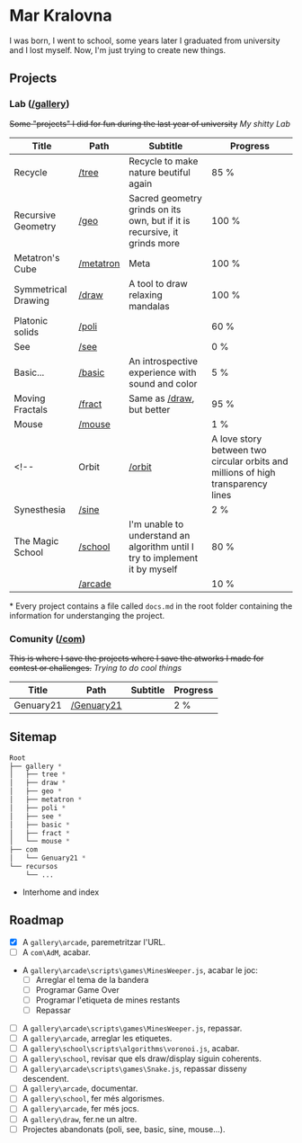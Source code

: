 # Mar Kralovna

I was born, I went to school, some years later I graduated from university and I lost myself. Now, I'm just trying to create new things.

## Projects

### Lab ([/gallery](./gallery))

~~Some "projects" I did for fun during the last year of university~~ *My shitty Lab*

|        Title        |               Path               |                                     Subtitle                                     |  Progress  |
|---------------------|----------------------------------|----------------------------------------------------------------------------------|------------|
| Recycle             | [/tree](./gallery/tree)          | Recycle to make nature beutiful again                                            |       85 % |
| Recursive Geometry  | [/geo](./gallery/geo)            | Sacred geometry grinds on its own, but if it is recursive, it grinds more        |      100 % |
| Metatron's Cube     | [/metatron](./gallery/metatron)  | Meta                                                                             |      100 % |
| Symmetrical Drawing | [/draw](./gallery/draw)          | A tool to draw relaxing mandalas                                                 |      100 % |
| Platonic solids     | [/poli](./gallery/poli)          |                                                                                  |       60 % |
| See                 | [/see](./gallery/see)            |                                                                                  |        0 % |
| Basic...            | [/basic](./gallery/basic)        | An introspective experience with sound and color                                 |        5 % |
| Moving Fractals     | [/fract](./gallery/fract)        | Same as [/draw](./gallery/draw), but better                                      |       95 % |
| Mouse               | [/mouse](./gallery/mouse)        |                                                                                  |        1 % |
<!-- | Orbit               | [/orbit](./gallery/orbit)        | A love story between two circular orbits and millions of high transparency lines |       98 % | -->
| Synesthesia         | [/sine](./gallery/sine)          |                                                                                  |        2 % |
| The Magic School    | [/school](./gallery/school)      | I'm unable to understand an algorithm until I try to implement it by myself      |       80 % |
|                     | [/arcade](./gallery/arcade)      |                                                                                  |       10 % |

\* Every project contains a file called `docs.md` in the root folder containing the information for understanging the project.

### Comunity ([/com](./com))

~~This is where I save the projects where I save the atworks I made for contest or challenges.~~ *Trying to do cool things*

|        Title        |               Path               |                                     Subtitle                                     |  Progress  |
|---------------------|----------------------------------|----------------------------------------------------------------------------------|------------|
| Genuary21           | [/Genuary21](./com/Genuary21)    |                                                                                  |        2 % |

## Sitemap

```css
Root
├── gallery *
│   ├── tree *
│   ├── draw *
│   ├── geo *
│   ├── metatron *
│   ├── poli *
│   ├── see *
│   ├── basic *
│   ├── fract *
│   └── mouse *
├── com
│   └── Genuary21 *
└── recursos
    └── ...
```

* Interhome and index

## Roadmap

* [x] A `gallery\arcade`, paremetritzar l'URL.
* [ ] A `com\AdM`, acabar.
* A `gallery\arcade\scripts\games\MinesWeeper.js`, acabar le joc:
	* [ ] Arreglar el tema de la bandera
	* [ ] Programar Game Over
	* [ ] Programar l'etiqueta de mines restants
	* [ ] Repassar
* [ ] A `gallery\arcade\scripts\games\MinesWeeper.js`, repassar.
* [ ] A `gallery\arcade`, arreglar <span class="pendent">les etiquetes</span>.
* [ ] A `gallery\school\scripts\algorithms\voronoi.js`, acabar.
* [ ] A `gallery\school`, revisar que els draw/display siguin coherents.
* [ ] A `gallery\arcade\scripts\games\Snake.js`, repassar disseny descendent.
* [ ] A `gallery\arcade`, documentar.
* [ ] A `gallery\school`, fer més algorismes.
* [ ] A `gallery\arcade`, fer més jocs.
* [ ] A `gallery\draw`, fer.ne un altre.
* [ ] <span class="pendent">Projectes abandonats (poli, see, basic, sine, mouse...)</span>.
